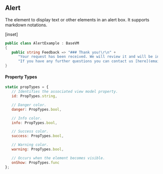 ﻿## Alert

The element to display text or other elements in an alert box. It supports markdown notations.

[inset]

```csharp
public class AlertExample : BaseVM
{
   public string Feedback => "### Thank you!\r\n" +
      "Your request has been received. We will review it and will be in touch shortly. " +
      "If you have any further questions you can contact us [here](email:support@bogus.io).";
}
```

#### Property Types

```jsx
static propTypes = {
   // Identifies the associated view model property.
   id: PropTypes.string,

   // Danger color.
   danger: PropTypes.bool,

   // Info color.
   info: PropTypes.bool,

   // Success color.
   success: PropTypes.bool,

   // Warning color.
   warning: PropTypes.bool,

   // Occurs when the element becomes visible.
   onShow: PropTypes.func
};
```